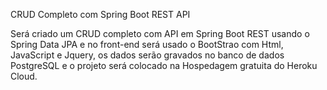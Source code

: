  CRUD Completo com Spring Boot REST API


Será criado um CRUD completo com API em Spring Boot REST usando o Spring Data JPA e no front-end será usado o BootStrao com Html, JavaScript e Jquery, os dados serão gravados no banco de dados PostgreSQL e o projeto será colocado na Hospedagem gratuita do Heroku Cloud.

